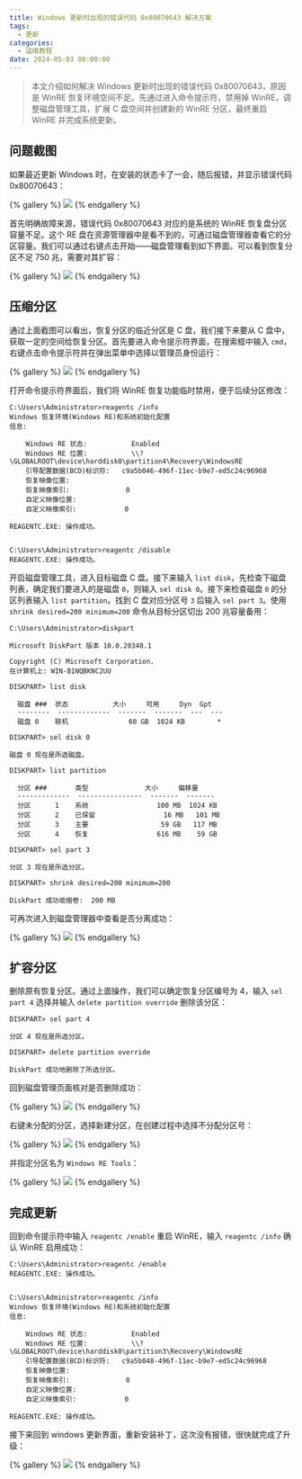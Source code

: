 ```yaml
---
title: Windows 更新时出现的错误代码 0x80070643 解决方案
tags:
  - 更新
categories:
  - 运维教程
date: 2024-05-03 00:00:00
---
```


> 本文介绍如何解决 Windows 更新时出现的错误代码 0x80070643，原因是 WinRE 恢复环境空间不足。先通过进入命令提示符，禁用掉 WinRE，调整磁盘管理工具，扩展 C 盘空间并创建新的 WinRE 分区，最终重启 WinRE 并完成系统更新。

<!-- more -->

## 问题截图

如果最近更新 Windows 时，在安装的状态卡了一会，随后报错，并显示错误代码 0x80070643：

{% gallery %}
![](https://cdn.dusays.com/2024/05/703-1.jpg)
{% endgallery %}

首先明确故障来源，错误代码 0x80070643 对应的是系统的 WinRE 恢复盘分区容量不足。这个 RE 盘在资源管理器中是看不到的，可通过磁盘管理器查看它的分区容量。我们可以通过右键点击开始——磁盘管理看到如下界面。可以看到恢复分区不足 750 兆，需要对其扩容：

{% gallery %}
![](https://cdn.dusays.com/2024/05/703-2.jpg)
{% endgallery %}

## 压缩分区

通过上面截图可以看出，恢复分区的临近分区是 C 盘，我们接下来要从 C 盘中，获取一定的空间给恢复分区。首先要进入命令提示符界面，在搜索框中输入 `cmd`，右键点击命令提示符并在弹出菜单中选择以管理员身份运行：

{% gallery %}
![](https://cdn.dusays.com/2024/05/703-3.jpg)
{% endgallery %}

打开命令提示符界面后，我们将 WinRE 恢复功能临时禁用，便于后续分区修改：

```
C:\Users\Administrator>reagentc /info
Windows 恢复环境(Windows RE)和系统初始化配置
信息:

    Windows RE 状态:           Enabled
    Windows RE 位置:           \\?\GLOBALROOT\device\harddisk0\partition4\Recovery\WindowsRE
    引导配置数据(BCD)标识符:   c9a5b046-496f-11ec-b9e7-ed5c24c96968
    恢复映像位置:
    恢复映像索引:              0
    自定义映像位置:
    自定义映像索引:            0

REAGENTC.EXE: 操作成功。


C:\Users\Administrator>reagentc /disable
REAGENTC.EXE: 操作成功。
```

开启磁盘管理工具，进入目标磁盘 C 盘。接下来输入 `list disk`，先检查下磁盘列表，确定我们要进入的是磁盘 `0`，则输入 `sel disk 0`。接下来检查磁盘 `0` 的分区列表输入 `list partition`。找到 C 盘对应分区号 `3` 后输入 `sel part 3`。使用 `shrink desired=200 minimum=200` 命令从目标分区切出 200 兆容量备用：

```
C:\Users\Administrator>diskpart

Microsoft DiskPart 版本 10.0.20348.1

Copyright (C) Microsoft Corporation.
在计算机上: WIN-B1NQBKNC2UU

DISKPART> list disk

  磁盘 ###  状态           大小     可用     Dyn  Gpt
  --------  -------------  -------  -------  ---  ---
  磁盘 0    联机               60 GB  1024 KB        *

DISKPART> sel disk 0

磁盘 0 现在是所选磁盘。

DISKPART> list partition

  分区 ###       类型              大小     偏移量
  -------------  ----------------  -------  -------
  分区      1    系统                 100 MB  1024 KB
  分区      2    已保留                 16 MB   101 MB
  分区      3    主要                  59 GB   117 MB
  分区      4    恢复                 616 MB    59 GB

DISKPART> sel part 3

分区 3 现在是所选分区。

DISKPART> shrink desired=200 minimum=200

DiskPart 成功收缩卷:  200 MB
```

可再次进入到磁盘管理器中查看是否分离成功：

{% gallery %}
![](https://cdn.dusays.com/2024/05/703-4.jpg)
{% endgallery %}

## 扩容分区

删除原有恢复分区。通过上面操作，我们可以确定恢复分区编号为 4，输入 `sel part 4` 选择并输入 `delete partition override` 删除该分区：

```
DISKPART> sel part 4

分区 4 现在是所选分区。

DISKPART> delete partition override

DiskPart 成功地删除了所选分区。
```

回到磁盘管理页面核对是否删除成功：

{% gallery %}
![](https://cdn.dusays.com/2024/05/703-5.jpg)
{% endgallery %}

右键未分配的分区，选择新建分区，在创建过程中选择不分配分区号：

{% gallery %}
![](https://cdn.dusays.com/2024/05/703-6.jpg)
{% endgallery %}

并指定分区名为 `Windows RE Tools`：

{% gallery %}
![](https://cdn.dusays.com/2024/05/703-7.jpg)
{% endgallery %}

## 完成更新

回到命令提示符中输入 `reagentc /enable` 重启 WinRE，输入 `reagentc /info` 确认 WinRE 启用成功：

```
C:\Users\Administrator>reagentc /enable
REAGENTC.EXE: 操作成功。


C:\Users\Administrator>reagentc /info
Windows 恢复环境(Windows RE)和系统初始化配置
信息:

    Windows RE 状态:           Enabled
    Windows RE 位置:           \\?\GLOBALROOT\device\harddisk0\partition3\Recovery\WindowsRE
    引导配置数据(BCD)标识符:   c9a5b048-496f-11ec-b9e7-ed5c24c96968
    恢复映像位置:
    恢复映像索引:              0
    自定义映像位置:
    自定义映像索引:            0

REAGENTC.EXE: 操作成功。
```

接下来回到 windows 更新界面，重新安装补丁，这次没有报错，很快就完成了升级：

{% gallery %}
![](https://cdn.dusays.com/2024/05/703-8.jpg)
{% endgallery %}